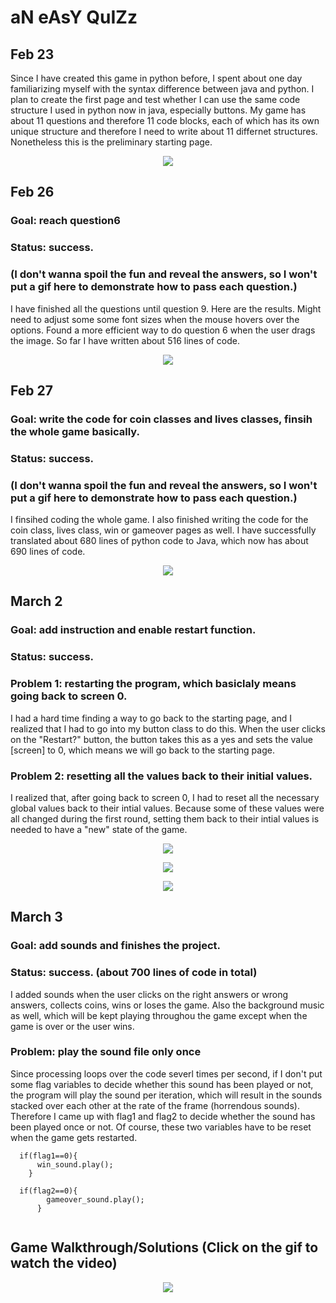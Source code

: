 # aN eAsY QuIZz

## Feb 23

Since I have created this game in python before, I spent about one day familiarizing myself with the syntax difference between java and python. I plan to create the first page and test whether I can use the same code structure I used in python now in java, especially buttons. My game has about 11 questions and therefore 11 code blocks, each of which has its own unique structure and therefore I need to write about 11 differnet structures. Nonetheless this is the preliminary starting page. 

<p align="center">
  <img src="https://github.com/fyk211/Intro-to-IM/blob/main/midtermProject/progress_images/Feb23.gif?raw=true">
</p>


## Feb 26 
### Goal: reach question6
### Status: success. 
### (I don't wanna spoil the fun and reveal the answers, so I won't put a gif here to demonstrate how to pass each question.)
I have finished all the questions until question 9. Here are the results. Might need to adjust some some font sizes when the mouse hovers over the options. Found a more efficient way to do question 6 when the user drags the image. So far I have written about 516 lines of code. 

<p align="center">
  <img src="https://github.com/fyk211/Intro-to-IM/blob/main/midtermProject/progress_images/Screen%20Shot%202021-03-01%20at%2011.45.55%20PM.png?raw=true">
</p>

## Feb 27
### Goal: write the code for coin classes and lives classes, finsih the whole game basically. 
### Status: success. 
### (I don't wanna spoil the fun and reveal the answers, so I won't put a gif here to demonstrate how to pass each question.)
I finsihed coding the whole game. I also finished writing the code for the coin class, lives class, win or gameover pages as well. I have successfully translated about 680 lines of python code to Java, which now has about 690 lines of code. 

<p align="center">
  <img src="https://github.com/fyk211/Intro-to-IM/blob/main/midtermProject/progress_images/Screen%20Shot%202021-03-01%20at%2011.47.09%20PM.png?raw=true">
</p>

## March 2
### Goal: add instruction and enable restart function. 
### Status: success. 
### Problem 1: restarting the program, which basiclaly means going back to screen 0.
I had a hard time finding a way to go back to the starting page, and I realized that I had to go into my button class to do this. When the user clicks on the "Restart?" button, the button takes this as a yes and sets the value [screen] to 0, which means we will go back to the starting page. 
### Problem 2: resetting all the values back to their initial values. 
I realized that, after going back to screen 0, I had to reset all the necessary global values back to their intial values. Because some of these values were all changed during the first round, setting them back to their intial values is needed to have a "new" state of the game. 

<p align="center">
  <img src="https://github.com/fyk211/Intro-to-IM/blob/main/midtermProject/progress_images/Screen%20Shot%202021-03-03%20at%2011.33.09%20PM.png?raw=true">
</p>

<p align="center">
  <img src="https://github.com/fyk211/Intro-to-IM/blob/main/midtermProject/progress_images/Screen%20Shot%202021-03-03%20at%2011.33.35%20PM.png?raw=true">
</p>

<p align="center">
  <img src="https://github.com/fyk211/Intro-to-IM/blob/main/midtermProject/progress_images/Screen%20Shot%202021-03-03%20at%2011.33.43%20PM.png?raw=true">
</p>


## March 3
### Goal: add sounds and finishes the project.
### Status: success. (about 700 lines of code in total)
I added sounds when the user clicks on the right answers or wrong answers, collects coins, wins or loses the game. Also the background music as well, which will be kept playing throughou the game except when the game is over or the user wins. 
### Problem: play the sound file only once
Since processing loops over the code severl times per second, if I don't put some flag variables to decide whether this sound has been played or not, the program will play the sound per iteration, which will result in the sounds stacked over each other at the rate of the frame (horrendous sounds). Therefore I came up with flag1 and flag2 to decide whether the sound has been played once or not. Of course, these two variables have to be reset when the game gets restarted. 

```
  if(flag1==0){
      win_sound.play();
    }
    
  if(flag2==0){
        gameover_sound.play();
      }
  
 ```

## Game Walkthrough/Solutions (Click on the gif to watch the video) 


  <p align="center">
    <a href="https://drive.google.com/file/d/1AK-_ivaVEercXR1RWYhOlKCxEicxACR5/view?usp=sharing">
      <img src="https://github.com/fyk211/Intro-to-IM/blob/main/midtermProject/progress_images/walkthru.gif?raw=true">
    </a>
  </p>



